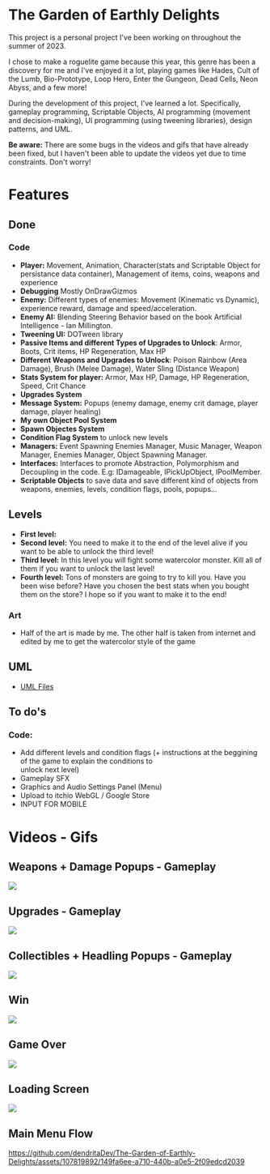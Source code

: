 # The Garden of Earthly Delights
This project is a personal project I've been working on throughout the summer of 2023.

I chose to make a roguelite game because this year, this genre has been a discovery for me and I've enjoyed it a lot, playing games like Hades, Cult of the Lumb, Bio-Prototype, Loop Hero, Enter the Gungeon, Dead Cells, Neon Abyss, and a few more!

During the development of this project, I've learned a lot. Specifically, gameplay programming, Scriptable Objects, AI programming (movement and decision-making), UI programming (using tweening libraries), design patterns, and UML.

**Be aware:** There are some bugs in the videos and gifs that have already been fixed, but I haven't been able to update the videos yet due to time constraints. Don't worry!

# Features
## Done
### Code
 - **Player:** Movement, Animation, Character(stats and Scriptable Object for persistance data container), Management of items, coins, weapons and experience
 - **Debugging** Mostly OnDrawGizmos
 - **Enemy:** Different types of enemies: Movement (Kinematic vs Dynamic), experience reward, damage and speed/acceleration.
 - **Enemy AI:** Blending Steering Behavior based on the book Artificial Intelligence - Ian Millington. 
 - **Tweening UI:** DOTween library
 - **Passive Items and different Types of Upgrades to Unlock**: Armor, Boots, Crit items, HP Regeneration, Max HP
 - **Different Weapons and Upgrades to Unlock**: Poison Rainbow (Area Damage), Brush (Melee Damage), Water Sling (Distance Weapon)
 - **Stats System for player:** Armor, Max HP, Damage, HP Regeneration, Speed, Crit Chance
 - **Upgrades System**
 - **Message System:** Popups (enemy damage, enemy crit damage, player damage, player healing)
 - **My own Object Pool System**
 - **Spawn Objectes System**
 - **Condition Flag System** to unlock new levels
 - **Managers:** Event Spawning Enemies Manager, Music Manager, Weapon Manager, Enemies Manager, Object Spawning Manager.
 - **Interfaces:** Interfaces to promote Abstraction, Polymorphism and Decoupling in the code. E.g: IDamageable, IPickUpObject, IPoolMember.
 - **Scriptable Objects** to save data and save different kind of objects from weapons, enemies, levels, condition flags,
   pools, popups...
   

## Levels
- **First level:** 
- **Second level:** You need to make it to the end of the level alive if you want to be able to unlock the third level!
- **Third level:** In this level you will fight some watercolor monster. Kill all of them if you want to unlock the last level!
- **Fourth level:** Tons of monsters are going to try to kill you. Have you been wise before? Have you chosen the best stats when you bought them on the store? I hope so if you want to make it to the end!

### Art
  - Half of the art is made by me. The other half is taken from internet and edited by me to get the watercolor style of       the game

## UML
  - [UML Files](https://drive.google.com/drive/folders/16DbW0m3QNyMtEOaptFkmP0oJ878A7_4L?usp=sharing)

## To do's
    
### Code:
  - Add different levels and condition flags (+ instructions at the beggining of the game to explain the conditions to    
    unlock next level)
  - Gameplay SFX
  - Graphics and Audio Settings Panel (Menu)
  - Upload to itchio WebGL / Google Store
  - INPUT FOR MOBILE

# Videos - Gifs
## Weapons + Damage Popups - Gameplay
![](https://github.com/dendritaDev/The-Garden-of-Earthly-Delights/blob/main/Weapons.gif)

## Upgrades - Gameplay
![](https://github.com/dendritaDev/The-Garden-of-Earthly-Delights/blob/main/Upgrades.gif)

## Collectibles + Headling Popups - Gameplay
![](https://github.com/dendritaDev/The-Garden-of-Earthly-Delights/blob/main/Collectibles.gif)

## Win
![](https://github.com/dendritaDev/The-Garden-of-Earthly-Delights/blob/main/Win.gif)

## Game Over
![](https://github.com/dendritaDev/The-Garden-of-Earthly-Delights/blob/main/Game%20Over.gif)

## Loading Screen
![](https://github.com/dendritaDev/The-Garden-of-Earthly-Delights/blob/main/Loading%20Screen.gif)

## Main Menu Flow
https://github.com/dendritaDev/The-Garden-of-Earthly-Delights/assets/107819892/149fa6ee-a710-440b-a0e5-2f09edcd2039



